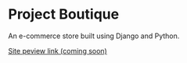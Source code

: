# Project Boutique  

An e-commerce store built using Django and Python.  

[Site peview link (coming soon)](http://)